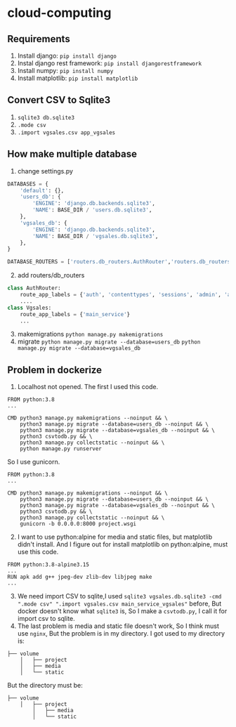 # cloud-computing

## Requirements
1. Install django:
    `pip install django`
2. Instal django rest framework:
    `pip install djangorestframework`
3. Install numpy:
    `pip install numpy`
4. Install matplotlib:
    `pip install matplotlib`

## Convert CSV to Sqlite3
1. `sqlite3 db.sqlite3`
2. `.mode csv`
3. `.import vgsales.csv app_vgsales`

## How make multiple database
1. change settings.py
```python
DATABASES = {
    'default': {},
    'users_db': {
        'ENGINE': 'django.db.backends.sqlite3',
        'NAME': BASE_DIR / 'users.db.sqlite3',
    },
    'vgsales_db': {
        'ENGINE': 'django.db.backends.sqlite3',
        'NAME': BASE_DIR / 'vgsales.db.sqlite3',
    },
}

DATABASE_ROUTERS = ['routers.db_routers.AuthRouter','routers.db_routers.Vgsales']
```
2. add routers/db_routers
```python
class AuthRouter:
    route_app_labels = {'auth', 'contenttypes', 'sessions', 'admin', 'account', 'authtoken'}
    ....
class Vgsales:
    route_app_labels = {'main_service'}
    ...
```
3. makemigrations
    `python manage.py makemigrations`
4. migrate
    `python manage.py migrate --database=users_db`
    `python manage.py migrate --database=vgsales_db`

## Problem in dockerize
1. Localhost not opened. The first I used this code.
```docker
FROM python:3.8
...

CMD python3 manage.py makemigrations --noinput && \
    python3 manage.py migrate --database=users_db --noinput && \
    python3 manage.py migrate --database=vgsales_db --noinput && \
    python3 csvtodb.py && \
    python3 manage.py collectstatic --noinput && \
    python manage.py runserver
```
So I use gunicorn.
```docker
FROM python:3.8
...

CMD python3 manage.py makemigrations --noinput && \
    python3 manage.py migrate --database=users_db --noinput && \
    python3 manage.py migrate --database=vgsales_db --noinput && \
    python3 csvtodb.py && \
    python3 manage.py collectstatic --noinput && \
    gunicorn -b 0.0.0.0:8000 project.wsgi
```
2. I want to use python:alpine for media and static files, but matplotlib didn't install. And I figure out for install matplotlib on python:alpine, must use this code.
```docker
FROM python:3.8-alpine3.15
...
RUN apk add g++ jpeg-dev zlib-dev libjpeg make
...
```
3. We need import CSV to sqlite,I used `sqlite3 vgsales.db.sqlite3 -cmd ".mode csv" ".import vgsales.csv main_service_vgsales"` before, But docker doesn't know what `sqlite3` is, So I make a `csvtodb.py`, I call it for import csv to sqlite.
4. The last problem is media and static file doesn't work, So I think must use `nginx`, But the problem is in my directory.
I got used to my directory is:
```
├── volume
    │   ├── project
    │   ├── media
    │   └── static
```
But the directory must be:
```
├── volume
    │   ├── project
        │   ├── media
        │   └── static
```
